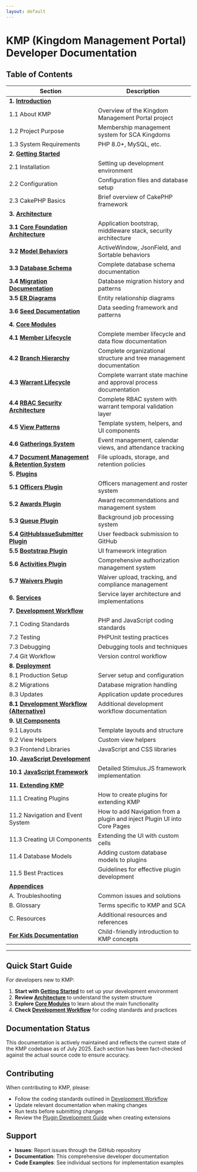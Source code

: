 ```yaml
---
layout: default
---
```


# KMP (Kingdom Management Portal) Developer Documentation

## Table of Contents

| Section | Description |
|---------|-------------|
| **1. [Introduction](1-introduction.md)** | |
| 1.1 About KMP | Overview of the Kingdom Management Portal project |
| 1.2 Project Purpose | Membership management system for SCA Kingdoms |
| 1.3 System Requirements | PHP 8.0+, MySQL, etc. |
| **2. [Getting Started](2-getting-started.md)** | |
| 2.1 Installation | Setting up development environment |
| 2.2 Configuration | Configuration files and database setup |
| 2.3 CakePHP Basics | Brief overview of CakePHP framework |
| **3. [Architecture](3-architecture.md)** | |
| **3.1 [Core Foundation Architecture](3.1-core-foundation-architecture.md)** | Application bootstrap, middleware stack, security architecture |
| **3.2 [Model Behaviors](3.2-model-behaviors.md)** | ActiveWindow, JsonField, and Sortable behaviors |
| **3.3 [Database Schema](3.3-database-schema.md)** | Complete database schema documentation |
| **3.4 [Migration Documentation](3.4-migration-documentation.md)** | Database migration history and patterns |
| **3.5 [ER Diagrams](3.5-er-diagrams.md)** | Entity relationship diagrams |
| **3.6 [Seed Documentation](3.6-seed-documentation.md)** | Data seeding framework and patterns |
| **4. [Core Modules](4-core-modules.md)** | |
| **4.1 [Member Lifecycle](4.1-member-lifecycle.md)** | Complete member lifecycle and data flow documentation |
| **4.2 [Branch Hierarchy](4.2-branch-hierarchy.md)** | Complete organizational structure and tree management documentation |
| **4.3 [Warrant Lifecycle](4.3-warrant-lifecycle.md)** | Complete warrant state machine and approval process documentation |
| **4.4 [RBAC Security Architecture](4.4-rbac-security-architecture.md)** | Complete RBAC system with warrant temporal validation layer |
| **4.5 [View Patterns](4.5-view-patterns.md)** | Template system, helpers, and UI components |
| **4.6 [Gatherings System](4.6-gatherings-system.md)** | Event management, calendar views, and attendance tracking |
| **4.7 [Document Management & Retention System](4.7-document-management-system.md)** | File uploads, storage, and retention policies |
| **5. [Plugins](5-plugins.md)** | |
| **5.1 [Officers Plugin](5.1-officers-plugin.md)** | Officers management and roster system |
| **5.2 [Awards Plugin](5.2-awards-plugin.md)** | Award recommendations and management system |
| **5.3 [Queue Plugin](5.3-queue-plugin.md)** | Background job processing system |
| **5.4 [GitHubIssueSubmitter Plugin](5.4-github-issue-submitter-plugin.md)** | User feedback submission to GitHub |
| **5.5 [Bootstrap Plugin](5.5-bootstrap-plugin.md)** | UI framework integration |
| **5.6 [Activities Plugin](5.6-activities-plugin.md)** | Comprehensive authorization management system |
| **5.7 [Waivers Plugin](5.7-waivers-plugin.md)** | Waiver upload, tracking, and compliance management |
| **6. [Services](6-services.md)** | Service layer architecture and implementations |
| **7. [Development Workflow](7-development-workflow.md)** | |
| 7.1 Coding Standards | PHP and JavaScript coding standards |
| 7.2 Testing | PHPUnit testing practices |
| 7.3 Debugging | Debugging tools and techniques |
| 7.4 Git Workflow | Version control workflow |
| **8. [Deployment](8-deployment.md)** | |
| 8.1 Production Setup | Server setup and configuration |
| 8.2 Migrations | Database migration handling |
| 8.3 Updates | Application update procedures |
| **8.1 [Development Workflow (Alternative)](8-development-workflow.md)** | Additional development workflow documentation |
| **9. [UI Components](9-ui-components.md)** | |
| 9.1 Layouts | Template layouts and structure |
| 9.2 View Helpers | Custom view helpers |
| 9.3 Frontend Libraries | JavaScript and CSS libraries |
| **10. [JavaScript Development](10-javascript-development.md)** | |
| **10.1 [JavaScript Framework](10.1-javascript-framework.md)** | Detailed Stimulus.JS framework implementation |
| **11. [Extending KMP](11-extending-kmp.md)** | |
| 11.1 Creating Plugins | How to create plugins for extending KMP |
| 11.2 Navigation and Event System | How to add Navigation from a plugin and inject Plugin UI into Core Pages |
| 11.3 Creating UI Components | Extending the UI with custom cells |
| 11.4 Database Models | Adding custom database models to plugins |
| 11.5 Best Practices | Guidelines for effective plugin development |
| **[Appendices](appendices.md)** | |
| A. Troubleshooting | Common issues and solutions |
| B. Glossary | Terms specific to KMP and SCA |
| C. Resources | Additional resources and references |
| **[For Kids Documentation](for_kids/index.md)** | Child-friendly introduction to KMP concepts |

---

## Quick Start Guide

For developers new to KMP:

1. **Start with [Getting Started](2-getting-started.md)** to set up your development environment
2. **Review [Architecture](3-architecture.md)** to understand the system structure
3. **Explore [Core Modules](4-core-modules.md)** to learn about the main functionality
4. **Check [Development Workflow](7-development-workflow.md)** for coding standards and practices

## Documentation Status

This documentation is actively maintained and reflects the current state of the KMP codebase as of July 2025. Each section has been fact-checked against the actual source code to ensure accuracy.

## Contributing

When contributing to KMP, please:

- Follow the coding standards outlined in [Development Workflow](7-development-workflow.md)
- Update relevant documentation when making changes
- Run tests before submitting changes
- Review the [Plugin Development Guide](11-extending-kmp.md) when creating extensions

## Support

- **Issues**: Report issues through the GitHub repository
- **Documentation**: This comprehensive developer documentation
- **Code Examples**: See individual sections for implementation examples
